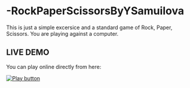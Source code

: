 # -RockPaperScissorsByYSamuilova
This is just a simple excersice and a standard game of Rock, Paper, Scissors. You are playing against a computer.

## LIVE DEMO 
You can play online directly from here: 

[<image alt="Play button" src="https://![RPS](https://github.com/YSamuilova/-RockPaperScissorsByYSamuilova/assets/134719211/f3f53288-cc2f-4d4c-81e2-93a507a36336)" />](https://replit.com/@IanitaSamuilova/RockPaperScissors)

